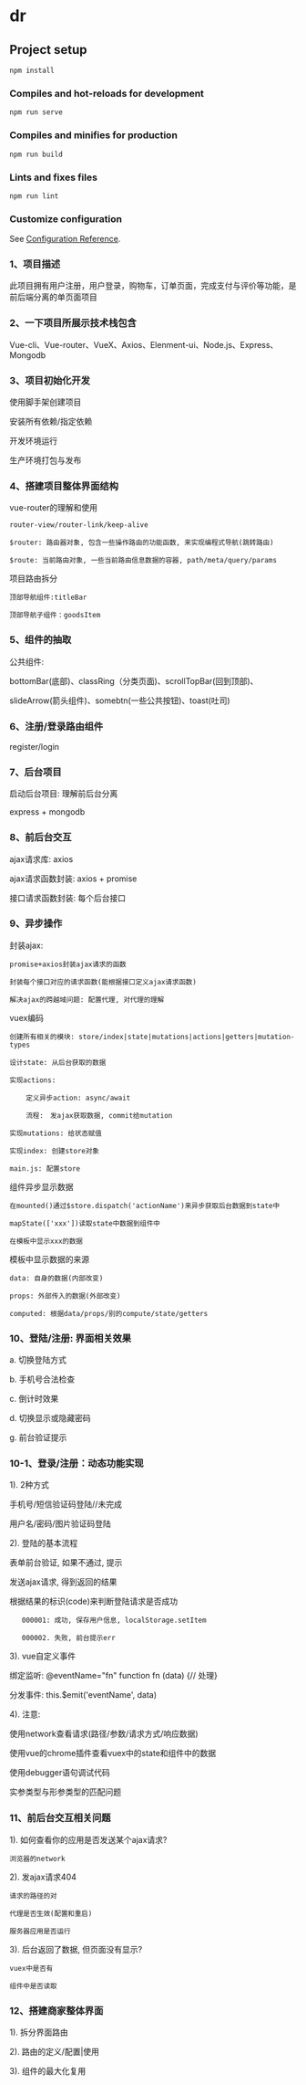 # dr

## Project setup
```
npm install
```

### Compiles and hot-reloads for development
```
npm run serve
```

### Compiles and minifies for production
```
npm run build
```

### Lints and fixes files
```
npm run lint
```

### Customize configuration
See [Configuration Reference](https://cli.vuejs.org/config/).

### 1、项目描述
此项目拥有用户注册，用户登录，购物车，订单页面，完成支付与评价等功能，是前后端分离的单页面项目

### 2、一下项目所展示技术栈包含
Vue-cli、Vue-router、VueX、Axios、Elenment-ui、Node.js、Express、Mongodb

### 3、项目初始化开发
使用脚手架创建项目  

安装所有依赖/指定依赖  

开发环境运行  

生产环境打包与发布  


### 4、搭建项目整体界面结构
vue-router的理解和使用  

    router-view/router-link/keep-alive  
    
    $router: 路由器对象, 包含一些操作路由的功能函数, 来实现编程式导航(跳转路由)  
    
    $route: 当前路由对象, 一些当前路由信息数据的容器, path/meta/query/params  
    
项目路由拆分  

    顶部导航组件:titleBar  
    
    顶部导航子组件：goodsItem  
    
    
### 5、组件的抽取
公共组件:  

  bottomBar(底部)、classRing（分类页面)、scrollTopBar(回到顶部)、  
  
  slideArrow(箭头组件)、somebtn(一些公共按钮)、toast(吐司)  
  
  
### 6、注册/登录路由组件
register/login

### 7、后台项目
启动后台项目: 理解前后台分离  

express + mongodb

### 8、前后台交互
ajax请求库: axios  

ajax请求函数封装: axios + promise  

接口请求函数封装: 每个后台接口

### 9、异步操作
封装ajax:   

    promise+axios封装ajax请求的函数  
    
    封装每个接口对应的请求函数(能根据接口定义ajax请求函数)  
    
    解决ajax的跨越域问题: 配置代理, 对代理的理解  
    
vuex编码  

    创建所有相关的模块: store/index|state|mutations|actions|getters|mutation-types  
    
    设计state: 从后台获取的数据  
    
    实现actions:   
    
        定义异步action: async/await  
        
        流程:　发ajax获取数据, commit给mutation  
        
    实现mutations: 给状态赋值  
    
    实现index: 创建store对象  
    
    main.js: 配置store  
    
组件异步显示数据  

    在mounted()通过$store.dispatch('actionName')来异步获取后台数据到state中  
    
    mapState(['xxx'])读取state中数据到组件中  
    
    在模板中显示xxx的数据  
    
模板中显示数据的来源  

    data: 自身的数据(内部改变)  
    
    props: 外部传入的数据(外部改变)  
    
    computed: 根据data/props/别的compute/state/getters  
    
    
### 10、登陆/注册: 界面相关效果
a. 切换登陆方式  

b. 手机号合法检查  

c. 倒计时效果  

d. 切换显示或隐藏密码  

g. 前台验证提示  


### 10-1、登录/注册：动态功能实现
1). 2种方式 

   手机号/短信验证码登陆//未完成 
   
   用户名/密码/图片验证码登陆  
   
2). 登陆的基本流程  

   表单前台验证, 如果不通过, 提示  
   
   发送ajax请求, 得到返回的结果  
   
   根据结果的标识(code)来判断登陆请求是否成功  
   
       000001: 成功, 保存用户信息, localStorage.setItem  
       
       000002. 失败, 前台提示err  
       
3). vue自定义事件  

   绑定监听: @eventName="fn"  function fn (data) {// 处理}  
   
   分发事件: this.$emit('eventName', data)  
   
4). 注意:  

   使用network查看请求(路径/参数/请求方式/响应数据)  
   
   使用vue的chrome插件查看vuex中的state和组件中的数据  
   
   使用debugger语句调试代码  
   
   实参类型与形参类型的匹配问题  
   

### 11、前后台交互相关问题  

1). 如何查看你的应用是否发送某个ajax请求?   

    浏览器的network  

2). 发ajax请求404  

    请求的路径的对  
    
    代理是否生效(配置和重启)  
    
    服务器应用是否运行  
    
    
3). 后台返回了数据, 但页面没有显示?  

    vuex中是否有  
    
    组件中是否读取  
    
    
### 12、搭建商家整体界面  

1). 拆分界面路由  

2). 路由的定义/配置|使用  

3). 组件的最大化复用  



